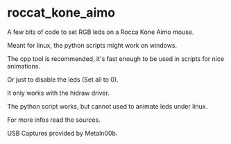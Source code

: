 # roccat_kone_aimo
A few bits of code to set RGB leds on a Rocca Kone Aimo mouse.

Meant for linux, the python scripts might work on windows.


The cpp tool is recommended, it's fast enough to be used in scripts for nice animations.

Or just to disable the leds (Set all to 0).

It only works with the hidraw driver.


The python script works, but cannot used to animate leds under linux.

For more infos read the sources.


USB Captures provided by Metaln00b.
